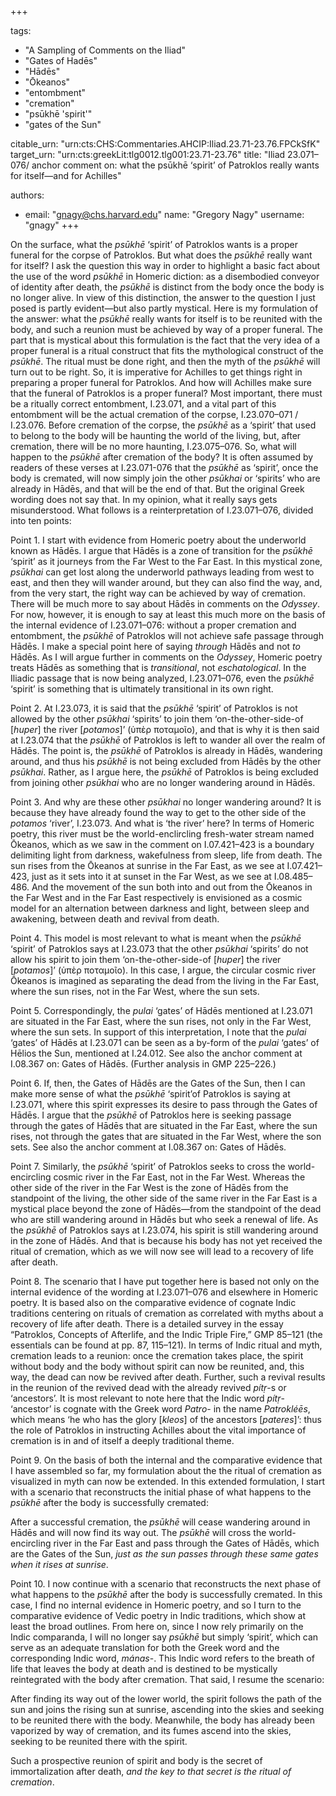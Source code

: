 +++

tags:
- "A Sampling of Comments on the Iliad"
- "Gates of Hadēs"
- "Hādēs"
- "Ōkeanos"
- "entombment"
- "cremation"
- "psūkhē &#39;spirit&#39;"
- "gates of the Sun"

citable_urn: "urn:cts:CHS:Commentaries.AHCIP:Iliad.23.71-23.76.FPCkSfK"
target_urn: "urn:cts:greekLit:tlg0012.tlg001:23.71-23.76"
title: "Iliad 23.071–076/ anchor comment on: what the psūkhē ‘spirit’ of Patroklos really wants for itself—and for Achilles"

authors:
- email: "gnagy@chs.harvard.edu"
  name: "Gregory Nagy"
  username: "gnagy"
+++

<p>On the surface, what the <em>psūkhē</em> ‘spirit’ of Patroklos wants is a proper funeral for the corpse of Patroklos. But what does the <em>psūkhē</em> really want for itself? I ask the question this way in order to highlight a basic fact about the use of the word <em>psūkhē</em> in Homeric diction: as a disembodied conveyor of identity after death, the <em>psūkhē</em> is distinct from the body once the body is no longer alive. In view of this distinction, the answer to the question I just posed is partly evident—but also partly mystical. Here is my formulation of the answer: what the <em>psūkhē</em> really wants for itself is to be reunited with the body, and such a reunion must be achieved by way of a proper funeral. The part that is mystical about this formulation is the fact that the very idea of a proper funeral is a ritual construct that fits the mythological construct of the <em>psūkhē</em>. The ritual must be done right, and then the myth of the <em>psūkhē</em> will turn out to be right. So, it is imperative for Achilles to get things right in preparing a proper funeral for Patroklos. And how will Achilles make sure that the funeral of Patroklos is a proper funeral? Most important, there must be a ritually correct entombment, I.23.071, and a vital part of this entombment will be the actual cremation of the corpse, I.23.070–071 / I.23.076. Before cremation of the corpse, the <em>psūkhē</em> as a ‘spirit’ that used to belong to the body will be haunting the world of the living, but, after cremation, there will be no more haunting, I.23.075–076. So, what will happen to the <em>psūkhē</em> after cremation of the body? It is often assumed by readers of these verses at I.23.071-076 that the <em>psūkhē</em> as ‘spirit’, once the body is cremated, will now simply join the other <em>psūkhai</em> or ‘spirits’ who are already in Hādēs, and that will be the end of that. But the original Greek wording does not say that. In my opinion, what it really says gets misunderstood. What follows is a reinterpretation of I.23.071–076, divided into ten points:</p><p>Point 1. I start with evidence from Homeric poetry about the underworld known as Hādēs. I argue that Hādēs is a zone of transition for the <em>psūkhē</em> ‘spirit’ as it journeys from the Far West to the Far East. In this mystical zone, <em>psūkhai</em> can get lost along the underworld pathways leading from west to east, and then they will wander around, but they can also find the way, and, from the very start, the right way can be achieved by way of cremation. There will be much more to say about Hādēs in comments on the <em>Odyssey</em>. For now, however, it is enough to say at least this much more on the basis of the internal evidence of I.23.071–076: without a proper cremation and entombment, the <em>psūkhē</em> of Patroklos will not achieve safe passage through Hādēs. I make a special point here of saying <em>through</em> Hādēs and not <em>to</em> Hādēs. As I will argue further in comments on the <em>Odyssey</em>, Homeric poetry treats Hādēs as something that is <em>transitional</em>, not <em>eschatological</em>. In the Iliadic passage that is now being analyzed, I.23.071–076, even the <em>psūkhē</em> ‘spirit’ is something that is ultimately transitional in its own right.</p><p>Point 2. At I.23.073, it is said that the <em>psūkhē</em> ‘spirit’ of Patroklos is not allowed by the other <em>psūkhai</em> ‘spirits’ to join them ‘on-the-other-side-of [<em>huper</em>] the river [<em>potamos</em>]’ (ὑπὲρ ποταμοῖο), and that is why it is then said at I.23.074 that the <em>psūkhē</em> of Patroklos is left to wander all over the realm of Hādēs. The point is, the <em>psūkhē</em> of Patroklos is already in Hādēs, wandering around, and thus his <em>psūkhē</em> is not being excluded from Hādēs by the other <em>psūkhai</em>. Rather, as I argue here, the <em>psūkhē</em> of Patroklos is being excluded from joining other <em>psūkhai</em> who are no longer wandering around in Hādēs.</p><p>Point 3. And why are these other <em>psūkhai</em> no longer wandering around? It is because they have already found the way to get to the other side of the <em>potamos</em> ‘river’, I.23.073. And what is ‘the river’ here? In terms of Homeric poetry, this river must be the world-enclircling fresh-water stream named Ōkeanos, which as we saw in the comment on I.07.421–423 is a boundary delimiting light from darkness, wakefulness from sleep, life from death. The sun rises from the Ōkeanos at sunrise in the Far East, as we see at I.07.421–423, just as it sets into it at sunset in the Far West, as we see at I.08.485–486. And the movement of the sun both into and out from the Ōkeanos in the Far West and in the Far East respectively is envisioned as a cosmic model for an alternation between darkness and light, between sleep and awakening, between death and revival from death. </p><p>Point 4. This model is most relevant to what is meant when the <em>psūkhē</em> ‘spirit’ of Patroklos says at I.23.073 that the other <em>psūkhai</em> ‘spirits’ do not allow his spirit to join them ‘on-the-other-side-of [<em>huper</em>] the river [<em>potamos</em>]’ (ὑπὲρ ποταμοῖο). In this case, I argue, the circular cosmic river Ōkeanos is imagined as separating the dead from the living in the Far East, where the sun rises, not in the Far West, where the sun sets.</p><p>Point 5. Correspondingly, the <em>pulai</em> ‘gates’ of Hādēs mentioned at I.23.071 are situated in the Far East, where the sun rises, not only in the Far West, where the sun sets. In support of this interpretation, I note that the <em>pulai</em> ‘gates’ of Hādēs at I.23.071 can be seen as a by-form of the <em>pulai</em> ‘gates’ of Hēlios the Sun, mentioned at I.24.012. See also the anchor comment at I.08.367 on: Gates of Hādēs. (Further analysis in GMP 225–226.)</p><p>Point 6. If, then, the Gates of Hādēs are the Gates of the Sun, then I can make more sense of what the <em>psūkhē</em> ‘spirit’of Patroklos is saying at I.23.071, where this spirit expresses its desire to pass through the Gates of Hādēs. I argue that the <em>psūkhē</em> of Patroklos here is seeking passage through the gates of Hādēs that are situated in the Far East, where the sun rises, not through the gates that are situated in the Far West, where the son sets. See also the anchor comment at I.08.367 on: Gates of Hādēs.</p><p>Point 7. Similarly, the <em>psūkhē</em> ‘spirit’ of Patroklos seeks to cross the world-encircling cosmic river in the Far East, not in the Far West. Whereas the other side of the river in the Far West is the zone of Hādēs from the standpoint of the living, the other side of the same river in the Far East is a mystical place beyond the zone of Hādēs—from the standpoint of the dead who are still wandering around in Hādēs but who seek a renewal of life. As the <em>psūkhē</em> of Patroklos says at I.23.074, his spirit is still wandering around in the zone of Hādēs. And that is because his body has not yet received the ritual of cremation, which as we will now see will lead to a recovery of life after death.</p><p>Point 8. The scenario that I have put together here is based not only on the internal evidence of the wording at I.23.071–076 and elsewhere in Homeric poetry. It is based also on the comparative evidence of cognate Indic traditions centering on rituals of cremation as correlated with myths about a recovery of life after death. There is a detailed survey in the essay “Patroklos, Concepts of Afterlife, and the Indic Triple Fire,” GMP 85–121 (the essentials can be found at pp. 87, 115–121). In terms of Indic ritual and myth, cremation leads to a reunion: once the cremation takes place, the spirit without body and the body without spirit can now be reunited, and, this way, the dead can now be revived after death. Further, such a revival results in the reunion of the revived dead with the already revived <em>pítṛ</em>-s or ‘ancestors’. It is most relevant to note here that the Indic word <em>pítṛ</em>- ‘ancestor’ is cognate with the Greek word <em>Patro</em>- in the name <em>Patrokléēs</em>, which means ‘he who has the glory [<em>kleos</em>] of the ancestors [<em>pateres</em>]’: thus the role of Patroklos in instructing Achilles about the vital importance of cremation is in and of itself a deeply traditional theme. </p><p>Point 9. On the basis of both the internal and the comparative evidence that I have assembled so far, my formulation about the the ritual of cremation as visualized in myth can now be extended. In this extended formulation, I start with a scenario that reconstructs the initial phase of what happens to the <em>psūkhē</em> after the body is successfully cremated:</p><p>After a successful cremation, the <em>psūkhē</em> will cease wandering around in  Hādēs and will now find its way out. The <em>psūkhē</em> will cross the world- encircling river in the Far East and pass through the Gates of Hādēs,  which are the Gates of the Sun, <em>just as the sun passes through these same  gates when it rises at sunrise</em>.  </p><p>Point 10. I now continue with a scenario that reconstructs the next phase of what happens to the <em>psūkhē</em> after the body is successfully cremated. In this case, I find no internal evidence in Homeric poetry, and so I turn to the comparative evidence of Vedic poetry in Indic traditions, which show at least the broad outlines. From here on, since I now rely primarily on the Indic comparanda, I will no longer say <em>psūkhē</em> but simply ‘spirit’, which can serve as an adequate translation for both the Greek word and the corresponding Indic word, <em>mánas</em>-. This Indic word refers to the breath of life that leaves the body at death and is destined to be mystically reintegrated with the body after cremation. That said, I resume the scenario: </p><p>After finding its way out of the lower world, the spirit follows the path of  the sun and joins the rising sun at sunrise, ascending into the skies and  seeking to be reunited there with the body. Meanwhile, the body has  already been vaporized by way of cremation, and its fumes ascend into  the skies, seeking to be reunited there with the spirit.  </p><p>Such a prospective reunion of spirit and body is the secret of immortalization after death, <em>and the key to that secret is the ritual of cremation</em>.  </p>